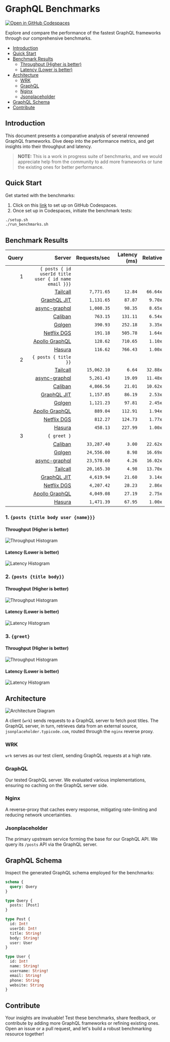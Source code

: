 # GraphQL Benchmarks <!-- omit from toc -->

[![Open in GitHub Codespaces](https://github.com/codespaces/badge.svg)](https://codespaces.new/tailcallhq/graphql-benchmarks)

Explore and compare the performance of the fastest GraphQL frameworks through our comprehensive benchmarks.

- [Introduction](#introduction)
- [Quick Start](#quick-start)
- [Benchmark Results](#benchmark-results)
  - [Throughput (Higher is better)](#throughput-higher-is-better)
  - [Latency (Lower is better)](#latency-lower-is-better)
- [Architecture](#architecture)
  - [WRK](#wrk)
  - [GraphQL](#graphql)
  - [Nginx](#nginx)
  - [Jsonplaceholder](#jsonplaceholder)
- [GraphQL Schema](#graphql-schema)
- [Contribute](#contribute)

[Tailcall]: https://github.com/tailcallhq/tailcall
[Gqlgen]: https://github.com/99designs/gqlgen
[Apollo GraphQL]: https://github.com/apollographql/apollo-server
[Netflix DGS]: https://github.com/netflix/dgs-framework
[Caliban]: https://github.com/ghostdogpr/caliban
[async-graphql]: https://github.com/async-graphql/async-graphql
[Hasura]: https://github.com/hasura/graphql-engine
[GraphQL JIT]: https://github.com/zalando-incubator/graphql-jit

## Introduction

This document presents a comparative analysis of several renowned GraphQL frameworks. Dive deep into the performance metrics, and get insights into their throughput and latency.

> **NOTE:** This is a work in progress suite of benchmarks, and we would appreciate help from the community to add more frameworks or tune the existing ones for better performance.

## Quick Start

Get started with the benchmarks:

1. Click on this [link](https://codespaces.new/tailcallhq/graphql-benchmarks) to set up on GitHub Codespaces.
2. Once set up in Codespaces, initiate the benchmark tests:

```bash
./setup.sh
./run_benchmarks.sh
```

## Benchmark Results

<!-- PERFORMANCE_RESULTS_START -->

| Query | Server | Requests/sec | Latency (ms) | Relative |
|-------:|--------:|--------------:|--------------:|---------:|
| 1 | `{ posts { id userId title user { id name email }}}` |
|| [Tailcall] | `7,771.65` | `12.84` | `66.64x` |
|| [GraphQL JIT] | `1,131.65` | `87.87` | `9.70x` |
|| [async-graphql] | `1,008.35` | `98.35` | `8.65x` |
|| [Caliban] | `763.15` | `131.11` | `6.54x` |
|| [Gqlgen] | `390.93` | `252.18` | `3.35x` |
|| [Netflix DGS] | `191.18` | `505.78` | `1.64x` |
|| [Apollo GraphQL] | `128.62` | `710.65` | `1.10x` |
|| [Hasura] | `116.62` | `766.43` | `1.00x` |
| 2 | `{ posts { title }}` |
|| [Tailcall] | `15,062.10` | `6.64` | `32.88x` |
|| [async-graphql] | `5,261.43` | `19.09` | `11.48x` |
|| [Caliban] | `4,866.56` | `21.01` | `10.62x` |
|| [GraphQL JIT] | `1,157.85` | `86.19` | `2.53x` |
|| [Gqlgen] | `1,121.23` | `97.81` | `2.45x` |
|| [Apollo GraphQL] | `889.04` | `112.91` | `1.94x` |
|| [Netflix DGS] | `812.27` | `124.73` | `1.77x` |
|| [Hasura] | `458.13` | `227.99` | `1.00x` |
| 3 | `{ greet }` |
|| [Caliban] | `33,287.40` | `3.00` | `22.62x` |
|| [Gqlgen] | `24,556.00` | `8.98` | `16.69x` |
|| [async-graphql] | `23,578.60` | `4.26` | `16.02x` |
|| [Tailcall] | `20,165.30` | `4.98` | `13.70x` |
|| [GraphQL JIT] | `4,619.94` | `21.60` | `3.14x` |
|| [Netflix DGS] | `4,207.42` | `28.23` | `2.86x` |
|| [Apollo GraphQL] | `4,049.08` | `27.19` | `2.75x` |
|| [Hasura] | `1,471.39` | `67.95` | `1.00x` |

<!-- PERFORMANCE_RESULTS_END -->



### 1. `{posts {title body user {name}}}`
#### Throughput (Higher is better)

![Throughput Histogram](assets/req_sec_histogram1.png)

#### Latency (Lower is better)

![Latency Histogram](assets/latency_histogram1.png)

### 2. `{posts {title body}}`
#### Throughput (Higher is better)

![Throughput Histogram](assets/req_sec_histogram2.png)

#### Latency (Lower is better)

![Latency Histogram](assets/latency_histogram2.png)

### 3. `{greet}`
#### Throughput (Higher is better)

![Throughput Histogram](assets/req_sec_histogram3.png)

#### Latency (Lower is better)

![Latency Histogram](assets/latency_histogram3.png)

## Architecture

![Architecture Diagram](assets/architecture.png)

A client (`wrk`) sends requests to a GraphQL server to fetch post titles. The GraphQL server, in turn, retrieves data from an external source, `jsonplaceholder.typicode.com`, routed through the `nginx` reverse proxy.

### WRK

`wrk` serves as our test client, sending GraphQL requests at a high rate.

### GraphQL

Our tested GraphQL server. We evaluated various implementations, ensuring no caching on the GraphQL server side.

### Nginx

A reverse-proxy that caches every response, mitigating rate-limiting and reducing network uncertainties.

### Jsonplaceholder

The primary upstream service forming the base for our GraphQL API. We query its `/posts` API via the GraphQL server.

## GraphQL Schema

Inspect the generated GraphQL schema employed for the benchmarks:

```graphql
schema {
  query: Query
}

type Query {
  posts: [Post]
}

type Post {
  id: Int!
  userId: Int!
  title: String!
  body: String!
  user: User
}

type User {
  id: Int!
  name: String!
  username: String!
  email: String!
  phone: String
  website: String
}
```

## Contribute

Your insights are invaluable! Test these benchmarks, share feedback, or contribute by adding more GraphQL frameworks or refining existing ones. Open an issue or a pull request, and let's build a robust benchmarking resource together!
